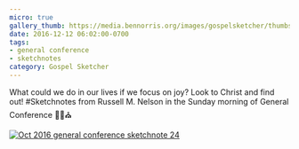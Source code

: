 ```yaml
---
micro: true
gallery_thumb: https://media.bennorris.org/images/gospelsketcher/thumbs/oct-16-4-nelson.jpg
date: 2016-12-12 06:02:00-0700
tags:
- general conference
- sketchnotes
category: Gospel Sketcher
---
```


What could we do in our lives if we focus on joy? Look to Christ and find out!
#Sketchnotes from Russell M. Nelson  in the Sunday morning of General Conference ✍🏼⛪️

[![Oct 2016 general conference sketchnote 24](https://media.bennorris.org/images/gospelsketcher/general-conference/oct-2016/oct-16-4-nelson.jpg)](https://media.bennorris.org/images/gospelsketcher/general-conference/oct-2016/oct-16-4-nelson.jpg)